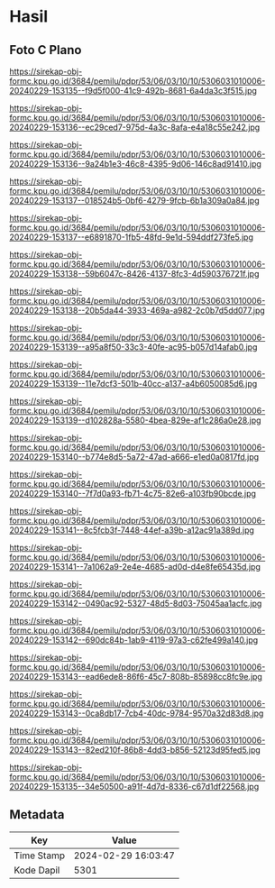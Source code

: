 # Hasil

## Foto C Plano

https://sirekap-obj-formc.kpu.go.id/3684/pemilu/pdpr/53/06/03/10/10/5306031010006-20240229-153135--f9d5f000-41c9-492b-8681-6a4da3c3f515.jpg

https://sirekap-obj-formc.kpu.go.id/3684/pemilu/pdpr/53/06/03/10/10/5306031010006-20240229-153136--ec29ced7-975d-4a3c-8afa-e4a18c55e242.jpg

https://sirekap-obj-formc.kpu.go.id/3684/pemilu/pdpr/53/06/03/10/10/5306031010006-20240229-153136--9a24b1e3-46c8-4395-9d06-146c8ad91410.jpg

https://sirekap-obj-formc.kpu.go.id/3684/pemilu/pdpr/53/06/03/10/10/5306031010006-20240229-153137--018524b5-0bf6-4279-9fcb-6b1a309a0a84.jpg

https://sirekap-obj-formc.kpu.go.id/3684/pemilu/pdpr/53/06/03/10/10/5306031010006-20240229-153137--e6891870-1fb5-48fd-9e1d-594ddf273fe5.jpg

https://sirekap-obj-formc.kpu.go.id/3684/pemilu/pdpr/53/06/03/10/10/5306031010006-20240229-153138--59b6047c-8426-4137-8fc3-4d590376721f.jpg

https://sirekap-obj-formc.kpu.go.id/3684/pemilu/pdpr/53/06/03/10/10/5306031010006-20240229-153138--20b5da44-3933-469a-a982-2c0b7d5dd077.jpg

https://sirekap-obj-formc.kpu.go.id/3684/pemilu/pdpr/53/06/03/10/10/5306031010006-20240229-153139--a95a8f50-33c3-40fe-ac95-b057d14afab0.jpg

https://sirekap-obj-formc.kpu.go.id/3684/pemilu/pdpr/53/06/03/10/10/5306031010006-20240229-153139--11e7dcf3-501b-40cc-a137-a4b6050085d6.jpg

https://sirekap-obj-formc.kpu.go.id/3684/pemilu/pdpr/53/06/03/10/10/5306031010006-20240229-153139--d102828a-5580-4bea-829e-af1c286a0e28.jpg

https://sirekap-obj-formc.kpu.go.id/3684/pemilu/pdpr/53/06/03/10/10/5306031010006-20240229-153140--b774e8d5-5a72-47ad-a666-e1ed0a0817fd.jpg

https://sirekap-obj-formc.kpu.go.id/3684/pemilu/pdpr/53/06/03/10/10/5306031010006-20240229-153140--7f7d0a93-fb71-4c75-82e6-a103fb90bcde.jpg

https://sirekap-obj-formc.kpu.go.id/3684/pemilu/pdpr/53/06/03/10/10/5306031010006-20240229-153141--8c5fcb3f-7448-44ef-a39b-a12ac91a389d.jpg

https://sirekap-obj-formc.kpu.go.id/3684/pemilu/pdpr/53/06/03/10/10/5306031010006-20240229-153141--7a1062a9-2e4e-4685-ad0d-d4e8fe65435d.jpg

https://sirekap-obj-formc.kpu.go.id/3684/pemilu/pdpr/53/06/03/10/10/5306031010006-20240229-153142--0490ac92-5327-48d5-8d03-75045aa1acfc.jpg

https://sirekap-obj-formc.kpu.go.id/3684/pemilu/pdpr/53/06/03/10/10/5306031010006-20240229-153142--690dc84b-1ab9-4119-97a3-c62fe499a140.jpg

https://sirekap-obj-formc.kpu.go.id/3684/pemilu/pdpr/53/06/03/10/10/5306031010006-20240229-153143--ead6ede8-86f6-45c7-808b-85898cc8fc9e.jpg

https://sirekap-obj-formc.kpu.go.id/3684/pemilu/pdpr/53/06/03/10/10/5306031010006-20240229-153143--0ca8db17-7cb4-40dc-9784-9570a32d83d8.jpg

https://sirekap-obj-formc.kpu.go.id/3684/pemilu/pdpr/53/06/03/10/10/5306031010006-20240229-153143--82ed210f-86b8-4dd3-b856-52123d95fed5.jpg

https://sirekap-obj-formc.kpu.go.id/3684/pemilu/pdpr/53/06/03/10/10/5306031010006-20240229-153135--34e50500-a91f-4d7d-8336-c67d1df22568.jpg


## Metadata

| Key        | Value               |
| ---------- | ------------------- |
| Time Stamp | 2024-02-29 16:03:47 |
| Kode Dapil | 5301                |



